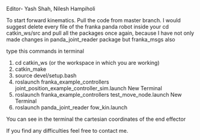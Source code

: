 Editor- Yash Shah, Nilesh Hampiholi

To start forward kinematics. Pull the code from master branch. I would suggest delete every file of the franka panda robot 
inside your cd catkin_ws/src and pull all the packages once again, because I have not only made changes in panda_joint_reader 
package but franka_msgs also

type this commands in terminal

1. cd catkin_ws (or the workspace in which you are working)
2. catkin_make
3. source devel/setup.bash
4. roslaunch franka_example_controllers joint_position_example_controller_sim.launch
    New Terminal
5. roslaunch franka_example_controllers test_move_node.launch
    New Terminal
6. roslaunch panda_joint_reader fow_kin.launch

You can see in the terminal the cartesian coordinates of the end effector

If you find any difficulties feel free to contact me.
